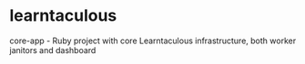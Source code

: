 learntaculous
=============

core-app - Ruby project with core Learntaculous infrastructure, both worker janitors and dashboard

